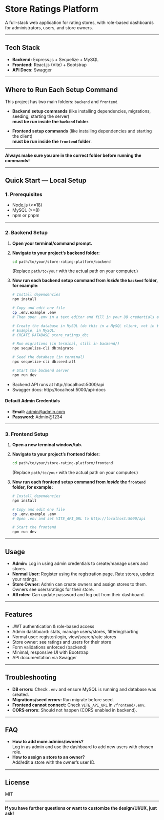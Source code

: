 # Store Ratings Platform

A full-stack web application for rating stores, with role-based dashboards for administrators, users, and store owners.

---

## Tech Stack

- **Backend:** Express.js + Sequelize + MySQL
- **Frontend:** React.js (Vite) + Bootstrap
- **API Docs:** Swagger

---

## Where to Run Each Setup Command

This project has two main folders: `backend` and `frontend`.

- **Backend setup commands** (like installing dependencies, migrations, seeding, starting the server)  
  **must be run inside the `backend` folder**.

- **Frontend setup commands** (like installing dependencies and starting the client)  
  **must be run inside the `frontend` folder**.

---

**Always make sure you are in the correct folder before running the commands!**

---

## Quick Start — Local Setup

### 1. Prerequisites

- Node.js (>=18)
- MySQL (>=8)
- npm or pnpm

---

### 2. Backend Setup

1. **Open your terminal/command prompt.**

2. **Navigate to your project’s backend folder:**
   ```bash
   cd path/to/your/store-rating-platform/backend
   ```
   (Replace `path/to/your` with the actual path on your computer.)

3. **Now run each backend setup command from _inside_ the `backend` folder, for example:**
   ```bash
   # Install dependencies
   npm install

   # Copy and edit env file
   cp .env.example .env
   # Then open .env in a text editor and fill in your DB credentials and JWT secret

   # Create the database in MySQL (do this in a MySQL client, not in terminal)
   # Example, in MySQL:
   # CREATE DATABASE store_ratings_db;

   # Run migrations (in terminal, still in backend/)
   npx sequelize-cli db:migrate

   # Seed the database (in terminal)
   npx sequelize-cli db:seed:all

   # Start the backend server
   npm run dev
   ```
- Backend API runs at http://localhost:5000/api
- Swagger docs: http://localhost:5000/api-docs

#### Default Admin Credentials

- **Email:** admin@admin.com
- **Password:** Admin@1234

---

### 3. Frontend Setup

1. **Open a new terminal window/tab.**

2. **Navigate to your project’s frontend folder:**
   ```bash
   cd path/to/your/store-rating-platform/frontend
   ```
   (Replace `path/to/your` with the actual path on your computer.)

3. **Now run each frontend setup command from _inside_ the `frontend` folder, for example:**
   ```bash
   # Install dependencies
   npm install

   # Copy and edit env file
   cp .env.example .env
   # Open .env and set VITE_API_URL to http://localhost:5000/api

   # Start the frontend
   npm run dev
   ```

---

## Usage

- **Admin:** Log in using admin credentials to create/manage users and stores.
- **Normal User:** Register using the registration page. Rate stores, update your ratings.
- **Store Owner:** Admin can create owners and assign stores to them. Owners see users/ratings for their store.
- **All roles:** Can update password and log out from their dashboard.

---

## Features

- JWT authentication & role-based access
- Admin dashboard: stats, manage users/stores, filtering/sorting
- Normal user: register/login, view/search/rate stores
- Store owner: see ratings and users for their store
- Form validations enforced (backend)
- Minimal, responsive UI with Bootstrap
- API documentation via Swagger

---

## Troubleshooting

- **DB errors:** Check `.env` and ensure MySQL is running and database was created.
- **Migrations/seed errors:** Run migrate before seed.
- **Frontend cannot connect:** Check `VITE_API_URL` in `/frontend/.env`.
- **CORS errors:** Should not happen (CORS enabled in backend).

---

## FAQ

- **How to add more admins/owners?**  
  Log in as admin and use the dashboard to add new users with chosen role.
- **How to assign a store to an owner?**  
  Add/edit a store with the owner’s user ID.

---

## License

MIT

---

**If you have further questions or want to customize the design/UI/UX, just ask!**
